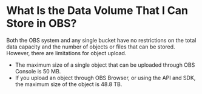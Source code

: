 # What Is the Data Volume That I Can Store in OBS?<a name="obs_faq_0010"></a>

Both the OBS system and any single bucket have no restrictions on the total data capacity and the number of objects or files that can be stored. However, there are limitations for object upload.

-   The maximum size of a single object that can be uploaded through OBS Console is 50 MB.
-   If you upload an object through OBS Browser, or using the API and SDK, the maximum size of the object is 48.8 TB.

